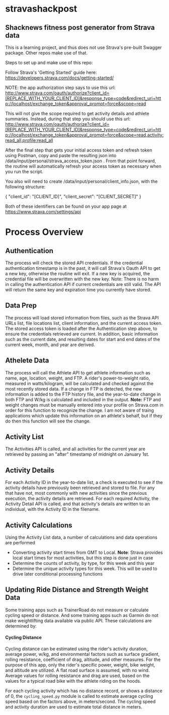 # stravashackpost

## Shacknews fitness post generator from Strava data

This is a learning project, and thus does not use Strava's pre-built Swagger package.  Other repos make use of that.

Steps to set up and make use of this repo:

Follow Strava's 'Getting Started' guide here: https://developers.strava.com/docs/getting-started/

NOTE: the app authorization step says to use this url: http://www.strava.com/oauth/authorize?client_id=[REPLACE_WITH_YOUR_CLIENT_ID]&response_type=code&redirect_uri=http://localhost/exchange_token&approval_prompt=force&scope=read

This will not give the scope required to get activity details and athlete summaries.  Instead, during that step you should use this url: http://www.strava.com/oauth/authorize?client_id=[REPLACE_WITH_YOUR_CLIENT_ID]&response_type=code&redirect_uri=http://localhost/exchange_token&approval_prompt=force&scope=read,activity:read_all,profile:read_all

After the final step that gets your initial access token and refresh token using Postman, copy and paste the resulting json into /data/input/personal/strava_access_token.json . From that point forward, the routine will automatically refresh your access token as necessary when you run the script.

You also will need to create /data/input/personal/client_info.json, with the following structure:

{
    "client_id": "[CLIENT_ID]",
    "client_secret": "[CLIENT_SECRET]"
}

Both of these identifiers can be found on your app page at https://www.strava.com/settings/api

# Process Overview

## Authentication
The process will check the stored API credentials.  If the credential authentication timestamp is in the past, it will call Strava's Oauth API to get a new key, otherwise the routine will exit. If a new key is acquired, the credential file will be overwritten with the new key.  Note: There is no harm in calling the authentication API if current credentials are still valid.  The API will return the same key and expiration time you currently have stored.  

## Data Prep
The process will load stored information from files, such as the Strava API URLs list, file locations list, client information, and the current access token.  The stored access token is loaded after the Authentication step above, to ensure the credentials retrieved are current.  In addition, basic information such as the current date, and resulting dates for start and end dates of the current week, month, and year are derived.

## Athelete Data
The process will call the Athlete API to get athlete information such as name, age, location, weight, and FTP.  A rider's power-to-weight ratio, measured in watts/kilogram, will be calculated and checked against the most recently stored data.  If a change in FTP is detected, the new information is added to the FTP history file, and the year-to-date change in both FTP and W/kg is calculated and included in the output.  **Note:** FTP and weight changes must be manually entered into your profile on Strava.com in order for this function to recognize the change.  I am not aware of traing applications which update this information on an athlete's behalf, but if they do then this function will see the change.

## Activity List
The Activities API is called, and all activities for the current year are retrieved by passing an "after" timestamp of midnight on January 1st.

## Activity Details
For each Activity ID in the year-to-date list, a check is executed to see if the activity details have previously been retrieved and stored to file.  For any that have not, most commonly with new activities since the previous execution, the activity details are retrieved.  For each required Activity, the Activity Detail API is called, and that activity's details are written to an individual, with the Activity ID in the filename.

## Activity Calculations
Using the Activity List data, a number of calculations and data operations are performed
- Converting activity start times from GMT to Local.  **Note**: Strava provides local start times for most activities, but this step is done just in case
- Determine the counts of activity, by type, for this week and this year
- Determine the unique activity types for this week.  This will be used to drive later conditional processing functions   

## Updating Ride Distance and Strength Weight Data
Some training apps such as TrainerRoad do not measure or calculate cycling speed or distance.  And some training apps such as Garmin do not make weightlifting data available via public API.  These calculations are determined by:

#### Cycling Distance
Cycling distance can be estimated using the rider's activity duration, average power, w/kg, and environmental factors such as surface gradient, rolling resistance, coefficient of drag, altitude, and other measures.  For the purpose of this app, only the rider's specific power, weight, bike weight, and altitude are utilized.  A flat road surface is assumed, with no wind.  Average values for rolling resistance and drag are used, based on the values for a typical road bike with the athlete riding on the hoods.

For each cycling activity which has no distance record, or shows a distance of 0, the `cycling_speed.py` module is called to estimate average cycling speed based on the factors above, in meters/second.  The cycling speed and activity duration are used to estimate total distance in meters.
